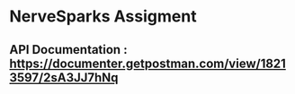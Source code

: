 # NerveSparks Assigment

## API Documentation : https://documenter.getpostman.com/view/18213597/2sA3JJ7hNq
